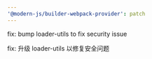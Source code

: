 ```yaml
---
'@modern-js/builder-webpack-provider': patch
---
```


fix: bump loader-utils to fix security issue

fix: 升级 loader-utils 以修复安全问题
